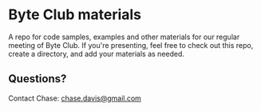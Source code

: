 # Byte Club materials

A repo for code samples, examples and other materials for our regular meeting of Byte Club. If you're presenting, feel free to check out this repo, create a directory, and add your materials as needed.

## Questions?

Contact Chase: chase.davis@gmail.com